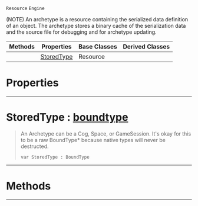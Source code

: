  `Resource` `Engine`



(NOTE) An archetype is a resource containing the serialized data definition of an object. The archetype stores a binary cache of the serialization data and the source file for debugging and for archetype updating.

|Methods|Properties|Base Classes|Derived Classes|
|---|---|---|---|
| |[ StoredType](https://github.com/ArendDanielek/ZeroDocsTest/blob/master/code_reference/class_reference/archetype.markdown#storedtype-zero-engine-d)|Resource| |


 #  Properties


---  
 #  StoredType : [boundtype](https://github.com/ArendDanielek/ZeroDocsTest/blob/master/code_reference/zilch_base_types/boundtype.markdown)

> An Archetype can be a Cog, Space, or GameSession. It's okay for this to be a raw BoundType* because native types will never be destructed.
> ``` lang=cpp, name=Zilch
> var StoredType : BoundType


---  
 #  Methods


---  
 
  
  
  
  
  
  
  

 
